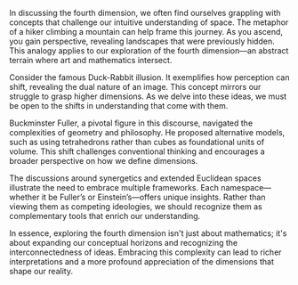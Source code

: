 In discussing the fourth dimension, we often find ourselves grappling with concepts that challenge our intuitive understanding of space. The metaphor of a hiker climbing a mountain can help frame this journey. As you ascend, you gain perspective, revealing landscapes that were previously hidden. This analogy applies to our exploration of the fourth dimension—an abstract terrain where art and mathematics intersect.

Consider the famous Duck-Rabbit illusion. It exemplifies how perception can shift, revealing the dual nature of an image. This concept mirrors our struggle to grasp higher dimensions. As we delve into these ideas, we must be open to the shifts in understanding that come with them.

Buckminster Fuller, a pivotal figure in this discourse, navigated the complexities of geometry and philosophy. He proposed alternative models, such as using tetrahedrons rather than cubes as foundational units of volume. This shift challenges conventional thinking and encourages a broader perspective on how we define dimensions.

The discussions around synergetics and extended Euclidean spaces illustrate the need to embrace multiple frameworks. Each namespace—whether it be Fuller’s or Einstein’s—offers unique insights. Rather than viewing them as competing ideologies, we should recognize them as complementary tools that enrich our understanding.

In essence, exploring the fourth dimension isn't just about mathematics; it's about expanding our conceptual horizons and recognizing the interconnectedness of ideas. Embracing this complexity can lead to richer interpretations and a more profound appreciation of the dimensions that shape our reality.
